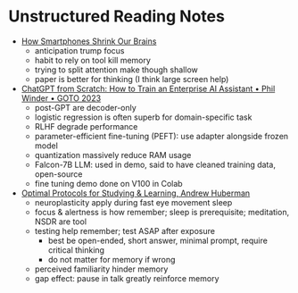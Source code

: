 # Unstructured Reading Notes

- [How Smartphones Shrink Our
    Brains](https://www.youtube.com/watch?v=GLD6chdFjA0)
    - anticipation trump focus
    - habit to rely on tool kill memory
    - trying to split attention make though shallow
    - paper is better for thinking (I think large screen help)
- [ChatGPT from Scratch:
    How to
    Train an Enterprise AI Assistant • Phil Winder • GOTO
    2023](https://www.youtube.com/watch?v=N53Gsz0Gm4c)
    - post-GPT are decoder-only
    - logistic regression is often superb for domain-specific task
    - RLHF degrade performance
    - parameter-efficient fine-tuning (PEFT):
        use adapter alongside frozen model
    - quantization massively reduce RAM usage
    - Falcon-7B LLM: used in demo, said to have cleaned training data,
        open-source
    - fine tuning demo done on V100 in Colab
- [Optimal Protocols for Studying & Learning,
    Andrew Huberman](https://www.youtube.com/watch?v=ddq8JIMhz7c)
    - neuroplasticity apply during fast eye movement sleep
    - focus & alertness is how remember; sleep is prerequisite; meditation,
        NSDR are tool
    - testing help remember; test ASAP after exposure
        - best be open-ended, short answer, minimal prompt,
            require critical thinking
        - do not matter for memory if wrong
    - perceived familiarity hinder memory
    - gap effect: pause in talk greatly reinforce memory
